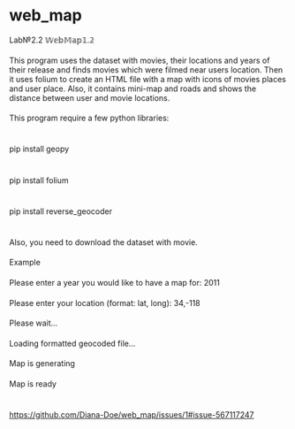 # web_map
Lab№2.2 
𝕎𝕖𝕓𝕄𝕒𝕡𝟙.𝟚
####
This program uses the dataset with movies, their locations and years of their release and finds movies 
which were filmed near users location. Then it uses folium to create an HTML file with a map with icons 
of movies places and user place. Also, it contains mini-map and roads and shows the distance between user and movie locations. 
####
This program require a few python libraries:
#
pip install geopy
#
pip install folium
#
pip install reverse_geocoder
#
Also, you need to download the dataset with movie. 
####
Example
####
Please enter a year you would like to have a map for: 2011
####
Please enter your location (format: lat, long): 34,-118
####
Please wait...
####
Loading formatted geocoded file...
####
Map is generating
####
Map is ready
#
https://github.com/Diana-Doe/web_map/issues/1#issue-567117247
